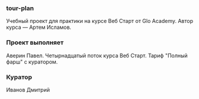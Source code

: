 ### tour-plan
Учебный проект для практики на курсе Веб Старт от Glo Academy. Автор курса — Артем Исламов.


### Проект выполняет
Аверин Павел. Четырнадцатый поток курса Веб Старт. Тариф "Полный фарш" с куратором.


### Куратор
Иванов Дмитрий
